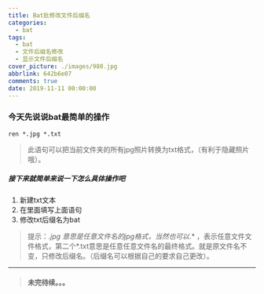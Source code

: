 ```yaml
---
title: Bat批修改文件后缀名
categories: 
  - bat
tags:
  - bat
  - 文件后缀名修改
  - 显示文件后缀名
cover_picture: ./images/980.jpg
abbrlink: 642b6e07
comments: true
date: 2019-11-11 00:00:00
---
```

### 今天先说说bat最简单的操作

```
ren *.jpg *.txt
```
> 此语句可以把当前文件夹的所有jpg照片转换为txt格式，（有利于隐藏照片哦）。

##### 接下来就简单来说一下怎么具体操作吧
1. 新建txt文本
2. 在里面填写上面语句
3. 修改txt后缀名为bat

> 提示：*.jpg 意思是任意文件名的jpg格式，当然也可以*.* ，表示任意文件文件格式，第二个*.txt意思是任意任意文件名的最终格式。就是原文件名不变，只修改后缀名。（后缀名可以根据自己的要求自己更改）。



---
> ####  未完待续。。。
